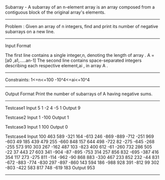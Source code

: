Subarray - A subarray of an n-element array is an array composed from a contiguous block of the original array's elements.

-----------------------------------------------------------------------------------------------------------------------------------------------------------------------


Problem : Given an array of n integers, find and print its number of negative subarrays on a new line.


-----------------------------------------------------------------------------------------------------------------------------------------------------------------------


Input Format

The first line contains a single integer,n, denoting the length of array .
A = [a0 ,a1,.....an-1]
The second line contains  space-separated integers describing each respective element,ai , in array A .


------------------------------------------------------------------------------------------------------------------------------------------------------------------------



Constraints:
1<=n<=100
-10^4<=ai<=10^4


------------------------------------------------------------------------------------------------------------------------------------------------------------------------



Output Format
Print the number of subarrays of A having negative sums.


-----------------------------------------------------------------------------------------------------------------------------------------------------------------------



Testcase1
Input
5
1 -2 4 -5 1
Output
9

Testcase2
Input
1
-100
Output
1

Testcase3
Input
1
100
Output
0

Testcase4
Input
100
463 589 -321 164 -613 246 -869 -889 -712 -251 969 -603 49 185 439 479 255 
-660 848 157 644 498 -722 82 -275 -645 -268 -255 573 910 303 267 -162 487
103 -823 400 612 -61 -260 732 286 505 -22 37 443 27 603 341 -904 -87 -895 
-753 314 257 856 832 -695 -387 416 354 117 273 -275 811 -114 -962 -90 868 
883 -330 467 233 852 232 -44 831 -672 -883 -774 -830 297 -897 -860 143 594
186 -988 928 391 -812 99 302 -803 -422 583 817 748 -619 183
Output
953


-----------------------------------------------------------------------------------------------------------------------------------------------------------------------
